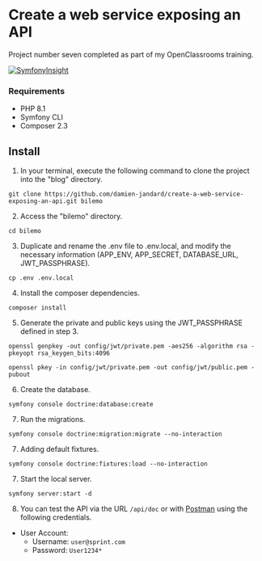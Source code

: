 # Create a web service exposing an API

Project number seven completed as part of my OpenClassrooms training.

[![SymfonyInsight](https://insight.symfony.com/projects/6c27031b-caa5-495e-9348-24ac6e21e3d9/big.svg)](https://insight.symfony.com/projects/6c27031b-caa5-495e-9348-24ac6e21e3d9)

### Requirements

 * PHP 8.1
 * Symfony CLI
 * Composer 2.3
 
## Install

1. In your terminal, execute the following command to clone the project into the "blog" directory.
```shell
git clone https://github.com/damien-jandard/create-a-web-service-exposing-an-api.git bilemo
```

2. Access the "bilemo" directory.
```shell
cd bilemo
```

3. Duplicate and rename the .env file to .env.local, and modify the necessary information (APP_ENV, APP_SECRET, DATABASE_URL, JWT_PASSPHRASE).
```shell
cp .env .env.local
```

4. Install the composer dependencies.
```shell
composer install
```

5. Generate the private and public keys using the JWT_PASSPHRASE defined in step 3.
```shell
openssl genpkey -out config/jwt/private.pem -aes256 -algorithm rsa -pkeyopt rsa_keygen_bits:4096
```
```shell
openssl pkey -in config/jwt/private.pem -out config/jwt/public.pem -pubout
```

6. Create the database.
```shell
symfony console doctrine:database:create
```

7. Run the migrations.
```shell
symfony console doctrine:migration:migrate --no-interaction
```

7. Adding default fixtures.
```shell
symfony console doctrine:fixtures:load --no-interaction
```

7. Start the local server.
```shell
symfony server:start -d
```

8. You can test the API via the URL `/api/doc` or with [Postman](https://www.postman.com/downloads/) using the following credentials.

- User Account:
	- Username: `user@sprint.com`
	- Password: `User1234*`

